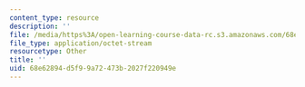 ```yaml
---
content_type: resource
description: ''
file: /media/https%3A/open-learning-course-data-rc.s3.amazonaws.com/68e62894d5f99a72473b2027f220949e_DIABL.pdf
file_type: application/octet-stream
resourcetype: Other
title: ''
uid: 68e62894-d5f9-9a72-473b-2027f220949e
---
```

